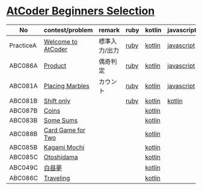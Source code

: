 # [AtCoder Beginners Selection](https://atcoder.jp/contests/abs)

| No | contest/problem | remark | ruby | kotlin | javascript |
|----|-----------------|--------|------|--------|------------|
| PracticeA | [Welcome to AtCoder](https://atcoder.jp/contests/abs/tasks/practice_1) | 標準入力/出力 | [ruby](ruby/practice_1.rb) | [kotlin](kotlin/practice_1.kt) | [javascript](javascript/practice_1.js) |
| ABC086A | [Product](https://atcoder.jp/contests/abs/tasks/abc086_a) | 偶奇判定 | [ruby](ruby/abc086_a.rb) | [kotlin](kotlin/abc086_a.kt) | [javascript](javascript/abc086_a.js) |
| ABC081A | [Placing Marbles](https://atcoder.jp/contests/abs/tasks/abc081_a) | カウント | [ruby](ruby/abc081_a.rb) | [kotlin](kotlin/abc081_a.kt) | [javascript](javascript/abc081_a.js) |
| ABC081B | [Shift only](https://atcoder.jp/contests/abs/tasks/abc081_b) | | [ruby](ruby/abc081_b.rb) | [kotlin](kotlin/abc081_b.kt) | [kotlin](javascript/abc081_b.js) |
| ABC087B | [Coins](https://atcoder.jp/contests/abs/tasks/abc087_b) | | | [kotlin](kotlin/abc087_b.kt) ||
| ABC083B | [Some Sums](https://atcoder.jp/contests/abs/tasks/abc083_b) | | | [kotlin](kotlin/abc083_b.kt) ||
| ABC088B | [Card Game for Two](https://atcoder.jp/contests/abs/tasks/abc088_b) | | | [kotlin](kotlin/abc088_b.kt) ||
| ABC085B | [Kagami Mochi](https://atcoder.jp/contests/abs/tasks/abc085_b) | | | [kotlin](kotlin/abc085_b.kt) ||
| ABC085C | [Otoshidama](https://atcoder.jp/contests/abs/tasks/abc085_c) | | | [kotlin](kotlin/abc085_c.kt) ||
| ABC049C | [白昼夢](https://atcoder.jp/contests/abs/tasks/arc065_a) | | | [kotlin](kotlin/arc065_a.kt) ||
| ABC086C | [Traveling](https://atcoder.jp/contests/abs/tasks/arc089_a) | | | [kotlin](kotlin/arc089_a.kt) ||

